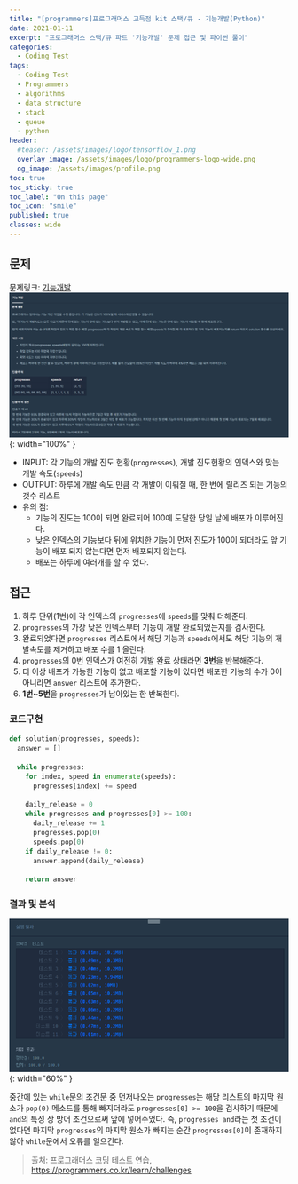 ```yaml
---
title: "[programmers]프로그래머스 고득점 kit 스택/큐 - 기능개발(Python)"
date: 2021-01-11
excerpt: "프로그래머스 스택/큐 파트 '기능개발' 문제 접근 및 파이썬 풀이"
categories:
  - Coding Test
tags:
  - Coding Test
  - Programmers
  - algorithms
  - data structure
  - stack
  - queue
  - python
header:
  #teaser: /assets/images/logo/tensorflow_1.png
  overlay_image: /assets/images/logo/programmers-logo-wide.png
  og_image: /assets/images/profile.png
toc: true
toc_sticky: true
toc_label: "On this page"
toc_icon: "smile"
published: true
classes: wide
---
```

## 문제
문제링크: [기능개발](https://programmers.co.kr/learn/courses/30/lessons/42586)
![](/assets/images/coding-test/42586/problem.png){: width="100%" }

- INPUT: 각 기능의 개발 진도 현황(`progresses`), 개발 진도현황의 인덱스와 맞는 개발 속도(`speeds`) 
- OUTPUT: 하루에 개발 속도 만큼 각 개발이 이뤄질 때, 한 번에 릴리즈 되는 기능의 갯수 리스트
- 유의 점:
  - 기능의 진도는 100이 되면 완료되어 100에 도달한 당일 날에 배포가 이루어진다.
  - 낮은 인덱스의 기능보다 뒤에 위치한 기능이 먼저 진도가 100이 되더라도 앞 기능이 배포 되지 않는다면 먼저 배포되지 않는다.
  - 배포는 하루에 여러개를 할 수 있다.


## 접근
1. 하루 단위(1번)에 각 인덱스의 `progresses`에 `speeds`를 맞춰 더해준다.
2. `progresses`의 가장 낮은 인덱스부터 기능이 개발 완료되었는지를 검사한다.
3. 완료되었다면 `progresses` 리스트에서 해당 기능과 `speeds`에서도 해당 기능의 개발속도를 제거하고 배포 수를 1 올린다. 
4. `progresses`의 0번 인덱스가 여전히 개발 완료 상태라면 **3번**을 반복해준다.
5. 더 이상 배포가 가능한 기능이 없고 배포할 기능이 있다면 배포한 기능의 수가 0이 아니라면 `answer` 리스트에 추가한다.
6. **1번~5번**을 `progresses`가 남아있는 한 반복한다.

### 코드구현
```python
def solution(progresses, speeds):
  answer = []
  
  while progresses:
    for index, speed in enumerate(speeds):
      progresses[index] += speed

    daily_release = 0
    while progresses and progresses[0] >= 100:
      daily_release += 1
      progresses.pop(0)
      speeds.pop(0)
    if daily_release != 0:
      answer.append(daily_release)
    
    return answer
```
### 결과 및 분석
![](/assets/images/coding-test/42586/try.png){: width="60%" }  

중간에 있는 `while`문의 조건문 중 먼저나오는 `progresses`는 해당 리스트의 마지막 원소가 `pop(0)` 메소드를 통해 빠지더라도 `progresses[0] >= 100`을 검사하기 때문에 `and`의 특성 상 방어 조건으로써 앞에 넣어주었다. 즉, `progresses and`라는 첫 조건이 없다면 마지막 `progresses`의 마지막 원소가 빠지는 순간 `progresses[0]`이 존재하지 않아  `while`문에서 오류를 일으킨다.

> 출처: 프로그래머스 코딩 테스트 연습, https://programmers.co.kr/learn/challenges